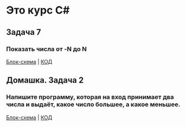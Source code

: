 
# Это курc C#

## Задача 7
### Показать числа от -N до N

[Блок-схема](Exp01/digram.drawio.png) | [КОД](Exp01/Program.cs)

## Домашка. Задача 2
### Напишите программу, которая на вход принимает два числа и выдаёт, какое число большее, а какое меньшее.

[Блок-схема](Exp02/digram.drawio.png) | [КОД](Exp02/Program.cs)